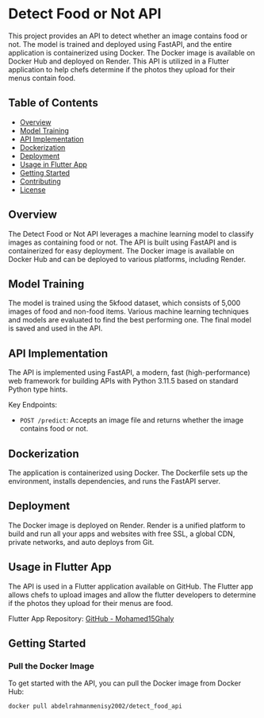 # Detect Food or Not API

This project provides an API to detect whether an image contains food or not. The model is trained and deployed using FastAPI, and the entire application is containerized using Docker. The Docker image is available on Docker Hub and deployed on Render. This API is utilized in a Flutter application to help chefs determine if the photos they upload for their menus contain food.

## Table of Contents
- [Overview](#overview)
- [Model Training](#model-training)
- [API Implementation](#api-implementation)
- [Dockerization](#dockerization)
- [Deployment](#deployment)
- [Usage in Flutter App](#usage-in-flutter-app)
- [Getting Started](#getting-started)
- [Contributing](#contributing)
- [License](#license)

## Overview
The Detect Food or Not API leverages a machine learning model to classify images as containing food or not. The API is built using FastAPI and is containerized for easy deployment. The Docker image is available on Docker Hub and can be deployed to various platforms, including Render.

## Model Training
The model is trained using the 5kfood dataset, which consists of 5,000 images of food and non-food items. Various machine learning techniques and models are evaluated to find the best performing one. The final model is saved and used in the API.

## API Implementation
The API is implemented using FastAPI, a modern, fast (high-performance) web framework for building APIs with Python 3.11.5 based on standard Python type hints.

Key Endpoints:
- `POST /predict`: Accepts an image file and returns whether the image contains food or not.

## Dockerization
The application is containerized using Docker. The Dockerfile sets up the environment, installs dependencies, and runs the FastAPI server.

## Deployment
The Docker image is deployed on Render. Render is a unified platform to build and run all your apps and websites with free SSL, a global CDN, private networks, and auto deploys from Git.

## Usage in Flutter App
The API is used in a Flutter application available on GitHub. The Flutter app allows chefs to upload images and allow the flutter developers to determine if the photos they upload for their menus are food.

Flutter App Repository: [GitHub - Mohamed15Ghaly](https://github.com/Mohamed15Ghaly)

## Getting Started

### Pull the Docker Image
To get started with the API, you can pull the Docker image from Docker Hub:

```sh
docker pull abdelrahmanmenisy2002/detect_food_api
